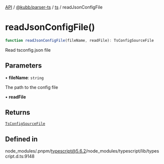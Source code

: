 [API](../../../../../packages.md) / [@kubb/parser-ts](../../../index.md) / [ts](../index.md) / readJsonConfigFile

# readJsonConfigFile()

```ts
function readJsonConfigFile(fileName, readFile): TsConfigSourceFile
```

Read tsconfig.json file

## Parameters

• **fileName**: `string`

The path to the config file

• **readFile**

## Returns

[`TsConfigSourceFile`](../interfaces/TsConfigSourceFile.md)

## Defined in

node\_modules/.pnpm/typescript@5.6.2/node\_modules/typescript/lib/typescript.d.ts:9148
